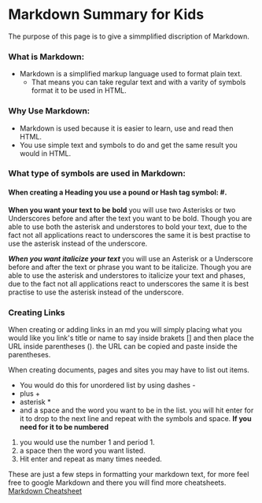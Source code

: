 # Markdown Summary for Kids

   The purpose of this page is to give a simmplified discription of Markdown.

### What is Markdown:

- Markdown is a simplified markup language used to format plain text. 
  - That means you can take regular text and with a varity of symbols format it to be used in HTML.

### Why Use Markdown:

* Markdown is used because it is easier to learn, use and read then HTML. 
 * You use simple text and symbols to do and get the same result you would in HTML. 

### What type of symbols are used in Markdown:

  #### When creating a Heading you use a pound or Hash tag symbol: #.
 [^1]: The hash tag symbols create Headings in different sizes pending on how many you use. 
  [^1]: You are able to use up to 6 hash tags at a time.
  [^1]: One hash tag with a space will render you the largest size Heading and six hash tags will render the smallest Heading.

**When you want your text to be bold** you will use two Asterisks or two Underscores before and after the text you want to be bold. 
Though you are able to use both the asterisk and understores to bold your text, due to the fact not all applications react to underscores the same
it is best practise to use the asterisk instead of the underscore. 

***When you want italicize your text*** you will use an Asterisk or a Underscore before and after the text or phrase you want to be italicize. 
Though you are able to use the asterisk and understores to italicize your text and phases, due to the fact not all applications react to underscores the same
it is best practise to use the asterisk instead of the underscore.

### Creating Links

When creating or adding links in an md you will simply placing what you would like you link's title or name to say inside brakets [] 
and then place the URL inside parentheses (). the URL can be copied and paste inside the parentheses.

When creating documents, pages and sites you may have to list out items.
- You would do this for unordered list by using dashes -  
-  plus +   
- asterisk *  
-  and a space and the word you want to be in the list. you will hit enter for it to drop to the next line and repeat with the symbols and space.
**If you need for it to be numbered** 
1.  you would use the number 1 and period 1.  
2. a space then the word you want listed.  
3. Hit enter and repeat as many times needed.

These are just a few steps in formatting your markdown text, for more feel free to google Markdown and there you will find more cheatsheets. 
[Markdown Cheatsheet](https://www.markdownguide.org/cheat-sheet/) 

